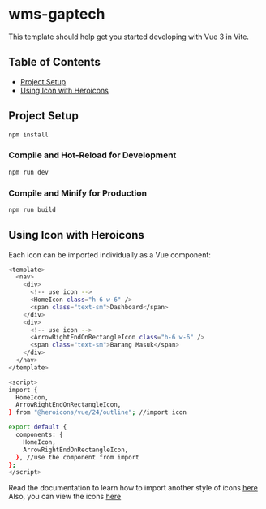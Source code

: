 # wms-gaptech

This template should help get you started developing with Vue 3 in Vite.

## Table of Contents
- [Project Setup](#Project-Setup)
- [Using Icon with Heroicons](#Using-Icon-with-Heroicons)

## Project Setup

```sh
npm install
```

### Compile and Hot-Reload for Development

```sh
npm run dev
```

### Compile and Minify for Production

```sh
npm run build
```

## Using Icon with Heroicons
Each icon can be imported individually as a Vue component:

```sh
<template>
  <nav>
    <div>
      <!-- use icon -->
      <HomeIcon class="h-6 w-6" />
      <span class="text-sm">Dashboard</span>
    </div>
    <div>
      <!-- use icon -->
      <ArrowRightEndOnRectangleIcon class="h-6 w-6" />
      <span class="text-sm">Barang Masuk</span>
    </div>
  </nav>
</template>

<script>
import {
  HomeIcon,
  ArrowRightEndOnRectangleIcon,
} from "@heroicons/vue/24/outline"; //import icon

export default {
  components: {
    HomeIcon,
    ArrowRightEndOnRectangleIcon,
  }, //use the component from import
};
</script>
```
Read the documentation to learn how to import another style of icons [here](https://www.npmjs.com/package/@heroicons/vue) Also, you can view the icons [here](https://heroicons.com/)
